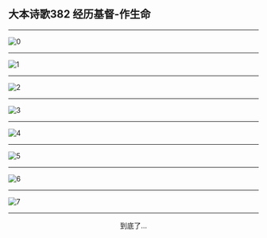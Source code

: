 
## 大本诗歌382 经历基督-作生命
        
<div id="aplayer0"></div>

---

<img alt="0" data-original="/data/d0382/0">

---

<img alt="1" data-original="/data/d0382/1">

---

<img alt="2" data-original="/data/d0382/2">

---

<img alt="3" data-original="/data/d0382/3">

---

<img alt="4" data-original="/data/d0382/4">

---

<img alt="5" data-original="/data/d0382/5">

---

<img alt="6" data-original="/data/d0382/6">

---

<img alt="7" data-original="/data/d0382/7">

---

<p style="text-align: center">到底了...</p>

<script src="/js/dist-view.js"></script>

<script>
MAIN.id = 'd0382';
        
const ap0 = new APlayer({
    container: document.getElementById('aplayer0'),
    volume: 1,
    loop: 'none',
    preload: 'none',
    audio: [{
        name: '大本诗歌382.mp3',
        artist: '大本诗歌',
        url: 'https://res.wx.qq.com/voice/getvoice?mediaid=MzI0NTk3MDM5M18yMjQ3NDkyMTgx',
        cover: '/favicon'
    }]
});
</script>
